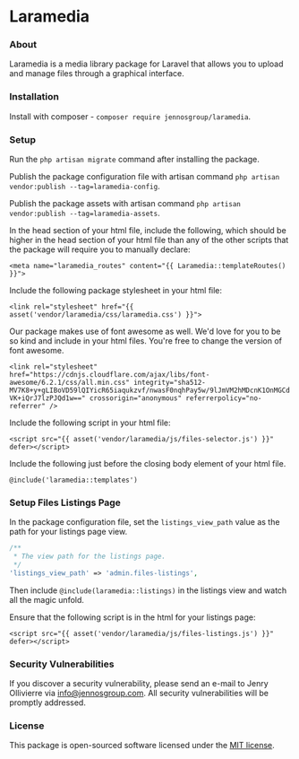 # Laramedia

### About

Laramedia is a media library package for Laravel that allows you to upload and manage files through a graphical interface.

### Installation

Install with composer - `composer require jennosgroup/laramedia`.

### Setup

Run the `php artisan migrate` command after installing the package.

Publish the package configuration file with artisan command `php artisan vendor:publish --tag=laramedia-config`.

Publish the package assets with artisan command `php artisan vendor:publish --tag=laramedia-assets`.

In the head section of your html file, include the following, which should be higher in the head section of your html file than any of the other scripts that the package will require you to manually declare:

`<meta name="laramedia_routes" content="{{ Laramedia::templateRoutes() }}">`

Include the following package stylesheet in your html file:

`<link rel="stylesheet" href="{{ asset('vendor/laramedia/css/laramedia.css') }}">`

Our package makes use of font awesome as well. We'd love for you to be so kind and include in your html files. You're free to change the version of font awesome.

`<link rel="stylesheet" href="https://cdnjs.cloudflare.com/ajax/libs/font-awesome/6.2.1/css/all.min.css" integrity="sha512-MV7K8+y+gLIBoVD59lQIYicR65iaqukzvf/nwasF0nqhPay5w/9lJmVM2hMDcnK1OnMGCdVK+iQrJ7lzPJQd1w==" crossorigin="anonymous" referrerpolicy="no-referrer" />`

Include the following script in your html file:

`<script src="{{ asset('vendor/laramedia/js/files-selector.js') }}" defer></script>`

Include the following just before the closing body element of your html file.

`@include('laramedia::templates')`

### Setup Files Listings Page

In the package configuration file, set the `listings_view_path` value as the path for your listings page view.

```php
/**
 * The view path for the listings page.
 */
'listings_view_path' => 'admin.files-listings',
````

Then include `@include(laramedia::listings)` in the listings view and watch all the magic unfold.

Ensure that the following script is in the html for your listings page:

`<script src="{{ asset('vendor/laramedia/js/files-listings.js') }}" defer></script>`

### Security Vulnerabilities

If you discover a security vulnerability, please send an e-mail to Jenry Ollivierre via [info@jennosgroup.com](mailto:info@jennosgroup.com). All security vulnerabilities will be promptly addressed.

### License

This package is open-sourced software licensed under the [MIT license](https://opensource.org/licenses/MIT).
